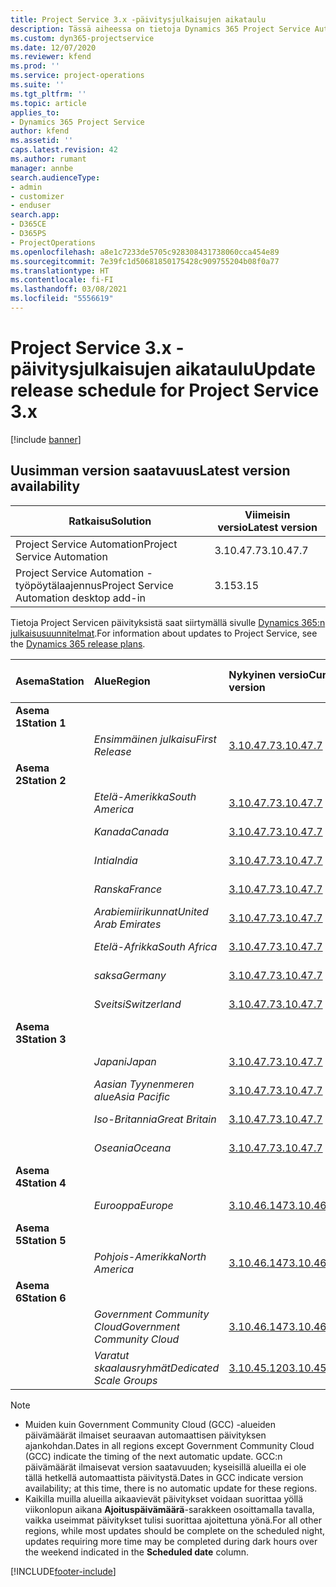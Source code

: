 ```yaml
---
title: Project Service 3.x -päivitysjulkaisujen aikataulu
description: Tässä aiheessa on tietoja Dynamics 365 Project Service Automationin käytettävissä olevista ja tulevista versioista.
ms.custom: dyn365-projectservice
ms.date: 12/07/2020
ms.reviewer: kfend
ms.prod: ''
ms.service: project-operations
ms.suite: ''
ms.tgt_pltfrm: ''
ms.topic: article
applies_to:
- Dynamics 365 Project Service
author: kfend
ms.assetid: ''
caps.latest.revision: 42
ms.author: rumant
manager: annbe
search.audienceType:
- admin
- customizer
- enduser
search.app:
- D365CE
- D365PS
- ProjectOperations
ms.openlocfilehash: a8e1c7233de5705c928308431738060cca454e89
ms.sourcegitcommit: 7e39fc1d50681850175428c909755204b08f0a77
ms.translationtype: HT
ms.contentlocale: fi-FI
ms.lasthandoff: 03/08/2021
ms.locfileid: "5556619"
---
```

# <a name="update-release-schedule-for-project-service-3x"></a><span data-ttu-id="80a33-103">Project Service 3.x -päivitysjulkaisujen aikataulu</span><span class="sxs-lookup"><span data-stu-id="80a33-103">Update release schedule for Project Service 3.x</span></span>

[!include [banner](../includes/psa-now-project-operations.md)]

## <a name="latest-version-availability"></a><span data-ttu-id="80a33-104">Uusimman version saatavuus</span><span class="sxs-lookup"><span data-stu-id="80a33-104">Latest version availability</span></span>

| <span data-ttu-id="80a33-105">Ratkaisu</span><span class="sxs-lookup"><span data-stu-id="80a33-105">Solution</span></span>  | <span data-ttu-id="80a33-106">Viimeisin versio</span><span class="sxs-lookup"><span data-stu-id="80a33-106">Latest version</span></span> |
|-------|----|
| <span data-ttu-id="80a33-107">Project Service Automation</span><span class="sxs-lookup"><span data-stu-id="80a33-107">Project Service Automation</span></span>    | <span data-ttu-id="80a33-108">3.10.47.7</span><span class="sxs-lookup"><span data-stu-id="80a33-108">3.10.47.7</span></span> |
| <span data-ttu-id="80a33-109">Project Service Automation -työpöytälaajennus</span><span class="sxs-lookup"><span data-stu-id="80a33-109">Project Service Automation desktop add-in</span></span>                | <span data-ttu-id="80a33-110">3.15</span><span class="sxs-lookup"><span data-stu-id="80a33-110">3.15</span></span>          |

<span data-ttu-id="80a33-111">Tietoja Project Servicen päivityksistä saat siirtymällä sivulle [Dynamics 365:n julkaisusuunnitelmat](https://docs.microsoft.com/dynamics365/release-plans/).</span><span class="sxs-lookup"><span data-stu-id="80a33-111">For information about updates to Project Service, see the [Dynamics 365 release plans](https://docs.microsoft.com/dynamics365/release-plans/).</span></span> 

| <span data-ttu-id="80a33-112">Asema</span><span class="sxs-lookup"><span data-stu-id="80a33-112">Station</span></span>  | <span data-ttu-id="80a33-113">Alue</span><span class="sxs-lookup"><span data-stu-id="80a33-113">Region</span></span> | <span data-ttu-id="80a33-114">Nykyinen versio</span><span class="sxs-lookup"><span data-stu-id="80a33-114">Current version</span></span> | <span data-ttu-id="80a33-115">Seuraava versio</span><span class="sxs-lookup"><span data-stu-id="80a33-115">Next version</span></span> |  <span data-ttu-id="80a33-116">Aikataulutettu päivämäärä</span><span class="sxs-lookup"><span data-stu-id="80a33-116">Scheduled date</span></span>
| :---   | :---   | :---   | :---   |:---   |         
|<span data-ttu-id="80a33-117"><strong>Asema 1</strong></span><span class="sxs-lookup"><span data-stu-id="80a33-117"><strong>Station 1</strong></span></span> | |  |  | |
| | <span data-ttu-id="80a33-118"><i>Ensimmäinen julkaisu</i></span><span class="sxs-lookup"><span data-stu-id="80a33-118"><i>First Release</i></span></span> | [<span data-ttu-id="80a33-119">3.10.47.7</span><span class="sxs-lookup"><span data-stu-id="80a33-119">3.10.47.7</span></span>](whats-new-ur-29.md) | <span data-ttu-id="80a33-120">TBD</span><span class="sxs-lookup"><span data-stu-id="80a33-120">TBD</span></span> | <span data-ttu-id="80a33-121">2. huhtikuuta 2021</span><span class="sxs-lookup"><span data-stu-id="80a33-121">April 2, 2021</span></span>
|<span data-ttu-id="80a33-122"><strong>Asema 2</strong></span><span class="sxs-lookup"><span data-stu-id="80a33-122"><strong>Station 2</strong></span></span> | |  |  | |
| | <span data-ttu-id="80a33-123"><i>Etelä-Amerikka</i></span><span class="sxs-lookup"><span data-stu-id="80a33-123"><i>South America</i></span></span> | [<span data-ttu-id="80a33-124">3.10.47.7</span><span class="sxs-lookup"><span data-stu-id="80a33-124">3.10.47.7</span></span>](whats-new-ur-29.md) | <span data-ttu-id="80a33-125">TBD</span><span class="sxs-lookup"><span data-stu-id="80a33-125">TBD</span></span> | <span data-ttu-id="80a33-126">2. huhtikuuta 2021</span><span class="sxs-lookup"><span data-stu-id="80a33-126">April 2, 2021</span></span>
| | <span data-ttu-id="80a33-127"><i>Kanada</i></span><span class="sxs-lookup"><span data-stu-id="80a33-127"><i>Canada</i></span></span> | [<span data-ttu-id="80a33-128">3.10.47.7</span><span class="sxs-lookup"><span data-stu-id="80a33-128">3.10.47.7</span></span>](whats-new-ur-29.md) | <span data-ttu-id="80a33-129">TBD</span><span class="sxs-lookup"><span data-stu-id="80a33-129">TBD</span></span> | <span data-ttu-id="80a33-130">2. huhtikuuta 2021</span><span class="sxs-lookup"><span data-stu-id="80a33-130">April 2, 2021</span></span>
| | <span data-ttu-id="80a33-131"><i>Intia</i></span><span class="sxs-lookup"><span data-stu-id="80a33-131"><i>India</i></span></span> | [<span data-ttu-id="80a33-132">3.10.47.7</span><span class="sxs-lookup"><span data-stu-id="80a33-132">3.10.47.7</span></span>](whats-new-ur-29.md) | <span data-ttu-id="80a33-133">TBD</span><span class="sxs-lookup"><span data-stu-id="80a33-133">TBD</span></span> | <span data-ttu-id="80a33-134">2. huhtikuuta 2021</span><span class="sxs-lookup"><span data-stu-id="80a33-134">April 2, 2021</span></span>
| | <span data-ttu-id="80a33-135"><i>Ranska</i></span><span class="sxs-lookup"><span data-stu-id="80a33-135"><i>France</i></span></span> | [<span data-ttu-id="80a33-136">3.10.47.7</span><span class="sxs-lookup"><span data-stu-id="80a33-136">3.10.47.7</span></span>](whats-new-ur-29.md) | <span data-ttu-id="80a33-137">TBD</span><span class="sxs-lookup"><span data-stu-id="80a33-137">TBD</span></span> | <span data-ttu-id="80a33-138">2. huhtikuuta 2021</span><span class="sxs-lookup"><span data-stu-id="80a33-138">April 2, 2021</span></span>
| | <span data-ttu-id="80a33-139"><i>Arabiemiirikunnat</i></span><span class="sxs-lookup"><span data-stu-id="80a33-139"><i>United Arab Emirates</i></span></span> | [<span data-ttu-id="80a33-140">3.10.47.7</span><span class="sxs-lookup"><span data-stu-id="80a33-140">3.10.47.7</span></span>](whats-new-ur-29.md) | <span data-ttu-id="80a33-141">TBD</span><span class="sxs-lookup"><span data-stu-id="80a33-141">TBD</span></span> | <span data-ttu-id="80a33-142">2. huhtikuuta 2021</span><span class="sxs-lookup"><span data-stu-id="80a33-142">April 2, 2021</span></span>
| | <span data-ttu-id="80a33-143"><i>Etelä-Afrikka</i></span><span class="sxs-lookup"><span data-stu-id="80a33-143"><i>South Africa</i></span></span> | [<span data-ttu-id="80a33-144">3.10.47.7</span><span class="sxs-lookup"><span data-stu-id="80a33-144">3.10.47.7</span></span>](whats-new-ur-29.md) | <span data-ttu-id="80a33-145">TBD</span><span class="sxs-lookup"><span data-stu-id="80a33-145">TBD</span></span> | <span data-ttu-id="80a33-146">2. huhtikuuta 2021</span><span class="sxs-lookup"><span data-stu-id="80a33-146">April 2, 2021</span></span>
| | <span data-ttu-id="80a33-147"><i>saksa</i></span><span class="sxs-lookup"><span data-stu-id="80a33-147"><i>Germany</i></span></span> | [<span data-ttu-id="80a33-148">3.10.47.7</span><span class="sxs-lookup"><span data-stu-id="80a33-148">3.10.47.7</span></span>](whats-new-ur-29.md) | <span data-ttu-id="80a33-149">TBD</span><span class="sxs-lookup"><span data-stu-id="80a33-149">TBD</span></span> | <span data-ttu-id="80a33-150">2. huhtikuuta 2021</span><span class="sxs-lookup"><span data-stu-id="80a33-150">April 2, 2021</span></span>
| | <span data-ttu-id="80a33-151"><i>Sveitsi</i></span><span class="sxs-lookup"><span data-stu-id="80a33-151"><i>Switzerland</i></span></span> | [<span data-ttu-id="80a33-152">3.10.47.7</span><span class="sxs-lookup"><span data-stu-id="80a33-152">3.10.47.7</span></span>](whats-new-ur-29.md) | <span data-ttu-id="80a33-153">TBD</span><span class="sxs-lookup"><span data-stu-id="80a33-153">TBD</span></span> | <span data-ttu-id="80a33-154">2. huhtikuuta 2021</span><span class="sxs-lookup"><span data-stu-id="80a33-154">April 2, 2021</span></span>
|<span data-ttu-id="80a33-155"><strong>Asema 3</strong></span><span class="sxs-lookup"><span data-stu-id="80a33-155"><strong>Station 3</strong></span></span> | |  |  | |
| | <span data-ttu-id="80a33-156"><i>Japani</i></span><span class="sxs-lookup"><span data-stu-id="80a33-156"><i>Japan</i></span></span> | [<span data-ttu-id="80a33-157">3.10.47.7</span><span class="sxs-lookup"><span data-stu-id="80a33-157">3.10.47.7</span></span>](whats-new-ur-29.md) | <span data-ttu-id="80a33-158">TBD</span><span class="sxs-lookup"><span data-stu-id="80a33-158">TBD</span></span> | <span data-ttu-id="80a33-159">9. huhtikuuta 2021</span><span class="sxs-lookup"><span data-stu-id="80a33-159">April 9, 2021</span></span>
| | <span data-ttu-id="80a33-160"><i>Aasian Tyynenmeren alue</i></span><span class="sxs-lookup"><span data-stu-id="80a33-160"><i>Asia Pacific</i></span></span> | [<span data-ttu-id="80a33-161">3.10.47.7</span><span class="sxs-lookup"><span data-stu-id="80a33-161">3.10.47.7</span></span>](whats-new-ur-29.md) | <span data-ttu-id="80a33-162">TBD</span><span class="sxs-lookup"><span data-stu-id="80a33-162">TBD</span></span> | <span data-ttu-id="80a33-163">9. huhtikuuta 2021</span><span class="sxs-lookup"><span data-stu-id="80a33-163">April 9, 2021</span></span>
| | <span data-ttu-id="80a33-164"><i>Iso-Britannia</i></span><span class="sxs-lookup"><span data-stu-id="80a33-164"><i>Great Britain</i></span></span> | [<span data-ttu-id="80a33-165">3.10.47.7</span><span class="sxs-lookup"><span data-stu-id="80a33-165">3.10.47.7</span></span>](whats-new-ur-29.md) | <span data-ttu-id="80a33-166">TBD</span><span class="sxs-lookup"><span data-stu-id="80a33-166">TBD</span></span> | <span data-ttu-id="80a33-167">9. huhtikuuta 2021</span><span class="sxs-lookup"><span data-stu-id="80a33-167">April 9, 2021</span></span>
| | <span data-ttu-id="80a33-168"><i>Oseania</i></span><span class="sxs-lookup"><span data-stu-id="80a33-168"><i>Oceana</i></span></span> | [<span data-ttu-id="80a33-169">3.10.47.7</span><span class="sxs-lookup"><span data-stu-id="80a33-169">3.10.47.7</span></span>](whats-new-ur-29.md) | <span data-ttu-id="80a33-170">TBD</span><span class="sxs-lookup"><span data-stu-id="80a33-170">TBD</span></span> | <span data-ttu-id="80a33-171">9. huhtikuuta 2021</span><span class="sxs-lookup"><span data-stu-id="80a33-171">April 9, 2021</span></span>
|<span data-ttu-id="80a33-172"><strong>Asema 4</strong></span><span class="sxs-lookup"><span data-stu-id="80a33-172"><strong>Station 4</strong></span></span> | |  |  | |
| | <span data-ttu-id="80a33-173"><i>Eurooppa</i></span><span class="sxs-lookup"><span data-stu-id="80a33-173"><i>Europe</i></span></span> | [<span data-ttu-id="80a33-174">3.10.46.147</span><span class="sxs-lookup"><span data-stu-id="80a33-174">3.10.46.147</span></span>](whats-new-ur-28-6.md) | [<span data-ttu-id="80a33-175">3.10.47.7</span><span class="sxs-lookup"><span data-stu-id="80a33-175">3.10.47.7</span></span>](whats-new-ur-29.md) | <span data-ttu-id="80a33-176">12. maaliskuuta 2021</span><span class="sxs-lookup"><span data-stu-id="80a33-176">March 12, 2021</span></span>
|<span data-ttu-id="80a33-177"><strong>Asema 5</strong></span><span class="sxs-lookup"><span data-stu-id="80a33-177"><strong>Station 5</strong></span></span> | |  |  | |
| | <span data-ttu-id="80a33-178"><i>Pohjois-Amerikka</i></span><span class="sxs-lookup"><span data-stu-id="80a33-178"><i>North America</i></span></span> | [<span data-ttu-id="80a33-179">3.10.46.147</span><span class="sxs-lookup"><span data-stu-id="80a33-179">3.10.46.147</span></span>](whats-new-ur-28-6.md) | [<span data-ttu-id="80a33-180">3.10.47.7</span><span class="sxs-lookup"><span data-stu-id="80a33-180">3.10.47.7</span></span>](whats-new-ur-29.md) | <span data-ttu-id="80a33-181">19. maaliskuuta 2021</span><span class="sxs-lookup"><span data-stu-id="80a33-181">March 19, 2021</span></span>
|<span data-ttu-id="80a33-182"><strong>Asema 6</strong></span><span class="sxs-lookup"><span data-stu-id="80a33-182"><strong>Station 6</strong></span></span> | |  |  | |
| | <span data-ttu-id="80a33-183"><i>Government Community Cloud</i></span><span class="sxs-lookup"><span data-stu-id="80a33-183"><i>Government Community Cloud</i></span></span> | [<span data-ttu-id="80a33-184">3.10.46.147</span><span class="sxs-lookup"><span data-stu-id="80a33-184">3.10.46.147</span></span>](whats-new-ur-28-6.md) | [<span data-ttu-id="80a33-185">3.10.47.7</span><span class="sxs-lookup"><span data-stu-id="80a33-185">3.10.47.7</span></span>](whats-new-ur-29.md) | <span data-ttu-id="80a33-186">19. maaliskuuta 2021</span><span class="sxs-lookup"><span data-stu-id="80a33-186">March 19, 2021</span></span>
| | <span data-ttu-id="80a33-187"><i>Varatut skaalausryhmät</i></span><span class="sxs-lookup"><span data-stu-id="80a33-187"><i>Dedicated Scale Groups</i></span></span> | [<span data-ttu-id="80a33-188">3.10.45.120</span><span class="sxs-lookup"><span data-stu-id="80a33-188">3.10.45.120</span></span>](whats-new-ur-27-6.md) | [<span data-ttu-id="80a33-189">3.10.46.147</span><span class="sxs-lookup"><span data-stu-id="80a33-189">3.10.46.147</span></span>](whats-new-ur-28-6.md) | <span data-ttu-id="80a33-190">05. maaliskuuta 2021</span><span class="sxs-lookup"><span data-stu-id="80a33-190">March 05, 2021</span></span>

>[!Note]
> - <span data-ttu-id="80a33-191">Muiden kuin Government Community Cloud (GCC) -alueiden päivämäärät ilmaiset seuraavan automaattisen päivityksen ajankohdan.</span><span class="sxs-lookup"><span data-stu-id="80a33-191">Dates in all regions except Government Community Cloud (GCC) indicate the timing of the next automatic update.</span></span> <span data-ttu-id="80a33-192">GCC:n päivämäärät ilmaisevat version saatavuuden; kyseisillä alueilla ei ole tällä hetkellä automaattista päivitystä.</span><span class="sxs-lookup"><span data-stu-id="80a33-192">Dates in GCC indicate version availability; at this time, there is no automatic update for these regions.</span></span>
> - <span data-ttu-id="80a33-193">Kaikilla muilla alueilla aikaavievät päivitykset voidaan suorittaa yöllä viikonlopun aikana **Ajoituspäivämäärä**-sarakkeen osoittamalla tavalla, vaikka useimmat päivitykset tulisi suorittaa ajoitettuna yönä.</span><span class="sxs-lookup"><span data-stu-id="80a33-193">For all other regions, while most updates should be complete on the scheduled night, updates requiring more time may be completed during dark hours over the weekend indicated in the **Scheduled date** column.</span></span>


[!INCLUDE[footer-include](../includes/footer-banner.md)]
